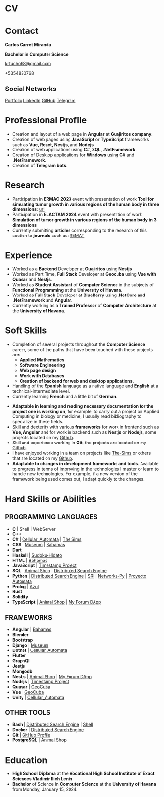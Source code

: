 # CV

# Contact

$\textbf{Carlos Carret Miranda}$

$\textbf{Bachelor in Computer Science}$

krtucho98@gmail.com

+5354820768

## Social Networks
[Portfolio](https://krtucho-portfolio.web.app/)
[LinkedIn](http://linkedin.com/in/krtucho)
[GitHub](https://github.com/Krtucho/)
[Telegram](https://t.me/Krtucho)

# Professional Profile
- Creation and layout of a web page in $\textbf{Angular}$ at $\textbf{Guajiritos company}$.
- Creation of web pages using $\textbf{JavaScript}$ or $\textbf{TypeScript}$ frameworks such as $\textbf{Vue, React, Nestjs}$, and $\textbf{Nodejs}$.
- Creation of web applications using $\textbf{C}$#, $\textbf{SQL, .NetFramework}$.
- Creation of Desktop applications for $\textbf{Windows}$ using $\textbf{C}$# and $\textbf{.NetFramework}$.
- Creation of $\textbf{Telegram bots}$.

# Research
- Participation in **ERMAC 2023** event with presentation of work **Tool for simulating tumor growth in various regions of the human body in three dimensions**: [url](https://www.even3.com.br/documentos/imprimir?i=1587580.83572266.788310.8.504503015422774001630&cc=563DFE57-28EE-4831-B2E0-D1F8F3EE7A29)
- Participation in **ELACTAM 2024** event with presentation of work **Simulation of tumor growth in various regions of the human body in 3 dimensions**
- Currently submitting **articles** corresponding to the research of this section to **journals** such as: [REMAT](https://periodicos.ifrs.edu.br/index.php/REMAT/)

# Experience
- Worked as a **Backend** Developer at **Guajiritos** using **Nestjs**
- Worked as Part Time, **Full Stack** Developer at **Geocuba** using **Vue with Quasar** and **Nestjs**.
- Worked as **Student Assistant** of **Computer Science** in the subjects of **Functional Programming** at the **University of Havana**.
- Worked as **Full Stack** Developer at **BlueBerry** using **.NetCore and .NetFramework** and **Angular**.
- Currently working as a **Trained Professor** of **Computer Architecture** at the **University of Havana**.

# Soft Skills

- Completion of several projects throughout the $\textbf{Computer Science}$ career, some of the paths that have been touched with these projects are:
  - $\textbf{Applied Mathematics}$
  - $\textbf{Software Engineering}$
  - $\textbf{Web page design}$
  - $\textbf{Work with Databases}$
  - $\textbf{Creation of backend for web and desktop applications.}$
- Handling of the $\textbf{Spanish}$ language as a native language and $\textbf{English}$ at a technical-intermediate level.
- Currently learning $\textbf{French}$ and a little bit of $\textbf{German}$.
<!-- - Currently learning $\textbf{German}$. -->
- **Adaptable in learning and reading necessary documentation for the project one is working on**, for example, to carry out a project on Applied Computing in biology or medicine, I usually read bibliography to specialize in these fields.
- Skill and dexterity with various **frameworks** for work in frontend such as $\textbf{Vue, Angular}$ and for work in backend such as $\textbf{Nestjs}$ or $\textbf{Nodejs}$, some projects located on my [Github](https://github.com/Krtucho).
- Skill and experience working in $\textbf{Git}$, the projects are located on my [Github](https://github.com/Krtucho).
- I have enjoyed working in a team on projects like  [The-Sims](https://github.com/Krtucho/The-Sims) or others that are located on my [Github](https://github.com/Krtucho).
- **Adaptable to changes in development frameworks and tools**. Available to progress in terms of improving in the technologies I master or learn to handle new technologies. For example, if a new version of the framework being used comes out, I adapt quickly to the changes.

# Hard Skills or Abilities

## PROGRAMMING LANGUAGES
- $\textbf{C}$ | [Shell](https://github.com/Krtucho/Shell) | [WebServer](https://github.com/Krtucho/WebServer)
- $\textbf{C++}$
- $\textbf{C}$# | [Cellular_Automata](https://github.com/Krtucho/cellular_automata) | [The Sims](https://github.com/Krtucho/The-Sims)
- $\textbf{CSS}$ | [Museum](https://github.com/dionisio35/LouvreMuseum) | [Bahamas](https://github.com/Krtucho/Bahamas)
- $\textbf{Dart}$
- $\textbf{Haskell}$ | [Sudoku-Hidato](https://github.com/Krtucho/Sudoku-Hidato-Haskell)
- $\textbf{HTML}$ | [Bahamas](https://github.com/Krtucho/Bahamas)
- $\textbf{JavaScript}$ | [Timestamp Project](https://github.com/Krtucho/boilerplate-project-timestamp)
- $\textbf{SQL}$ | [Animal Shop](https://github.com/Krtucho/Animal-Shop) | [Distributed Search Engine](https://github.com/Krtucho/distributed_search_engine)
- $\textbf{Python}$ | [Distributed Search Engine](https://github.com/Krtucho/distributed_search_engine) | [SRI](https://github.com/Krtucho/SRI) | [Networks-Py](https://github.com/Krtucho/Networks-Py) | [Proyecto Automata](https://github.com/Krtucho/proyecto_automata)
- $\textbf{Prolog}$ | [Azul](https://github.com/Krtucho/Azul-Prolog)
- $\textbf{Rust}$
- $\textbf{Solidity}$
- $\textbf{TypeScript}$ | [Animal Shop](https://github.com/Krtucho/Animal-Shop) | [My Forum DApp](https://github.com/Krtucho/my_forum_dApp)

## FRAMEWORKS
- $\textbf{Angular}$ | [Bahamas](https://github.com/Krtucho/Bahamas)
- $\textbf{Blender}$
- $\textbf{Bootstrap}$
- $\textbf{Django}$ | [Museum](https://github.com/dionisio35/LouvreMuseum)
- $\textbf{Dotnet}$ | [Cellular_Automata](https://github.com/Krtucho/cellular_automata)
- $\textbf{Flutter}$
- $\textbf{GraphQl}$
- $\textbf{Jestjs}$
- $\textbf{Mongodb}$
- $\textbf{Nestjs}$ | [Animal Shop](https://github.com/Krtucho/Animal-Shop) | [My Forum DApp](https://github.com/Krtucho/my_forum_dApp)
- $\textbf{Nodejs}$ | [Timestamp Project](https://github.com/Krtucho/boilerplate-project-timestamp)
- $\textbf{Quasar}$ | [GeoCuba](https://github.com/Krtucho/GeoCuba)
- $\textbf{Vue}$ | [GeoCuba](https://github.com/Krtucho/GeoCuba)
- $\textbf{Unity}$ | [Cellular_Automata](https://github.com/Krtucho/cellular_automata)

## OTHER TOOLS
- $\textbf{Bash}$ | [Distributed Search Engine](https://github.com/Krtucho/distributed_search_engine) | [Shell](https://github.com/Krtucho/Shell) 
- $\textbf{Docker}$ | [Distributed Search Engine](https://github.com/Krtucho/distributed_search_engine)
- $\textbf{Git}$ | [GitHub Profile](https://github.com/Krtucho/Krtucho)
- $\textbf{PostgreSQL}$ | [Animal Shop](https://github.com/Krtucho/Animal-Shop)

# Education
<!-- - Currently studying in the $\textbf{last year (4th)}$ of $\textbf{Computer Science}$ at the $\textbf{University of Havana}$. -->
- **High School Diploma** at the **Vocational High School Institute of Exact Sciences Vladimir Ilich Lenin**
- **Bachelor** of Science in $\textbf{Computer Science}$ at the $\textbf{University of Havana}$ from Monday, January 15, 2024.